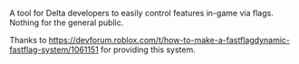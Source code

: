 A tool for Delta developers to easily control features in-game via flags. Nothing for the general public.


Thanks to https://devforum.roblox.com/t/how-to-make-a-fastflagdynamic-fastflag-system/1061151 for providing this system.

